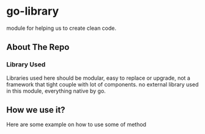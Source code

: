 # go-library
module for helping us to create clean code.

## About The Repo
### Library Used
Libraries used here should be modular, easy to replace or upgrade, not a framework that tight couple with lot of components. no external library used in this module, everything native by go.

## How we use it?
Here are some example on how to use some of method